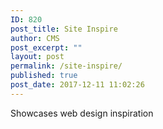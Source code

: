 ```yaml
---
ID: 820
post_title: Site Inspire
author: CMS
post_excerpt: ""
layout: post
permalink: /site-inspire/
published: true
post_date: 2017-12-11 11:02:26
---
```

Showcases web design inspiration